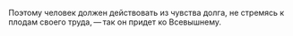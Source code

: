 Поэтому человек должен действовать из чувства долга, не стремясь к плодам своего труда, — так он придет ко Всевышнему.